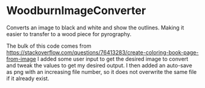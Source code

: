 # WoodburnImageConverter
Converts an image to black and white and show the outlines. Making it easier to transfer to a wood piece for pyrography.

The bulk of this code comes from https://stackoverflow.com/questions/76413283/create-coloring-book-page-from-image
I added some user input to get the desired image to convert and tweak the values to get my desired output.
I then added an auto-save as png with an increasing file number, so it does not overwrite the same file if it already exist.

